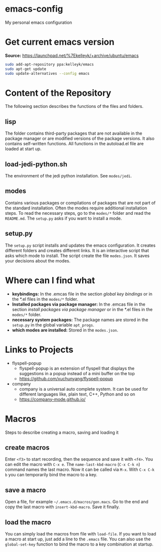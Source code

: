 # emacs-config
My personal emacs configuration

# Get current emacs version
**Source:** https://launchpad.net/%7Ekelleyk/+archive/ubuntu/emacs

```bash
sudo add-apt-repository ppa:kelleyk/emacs
sudo apt-get update
sudo update-alternatives --config emacs
```

# Content of the Repository

The following section describes the functions of the files and folders.

## lisp

The folder contains third-party packages that are not available in the package manager or are modified versions of the package versions. It also contains self-written functions. All functions in the autoload.el file are loaded at start up.

## load-jedi-python.sh

The environment of the jedi python installation. See `modes/jedi`.

## modes

Contains various packages or compilations of packages that are not part of the standard installation. Often the modes require additional installation steps. To read the necessary steps, go to the `modes/*` folder and read the `README.md`. The `setup.py` asks if you want to install a mode.

## setup.py

The `setup.py` script installs and updates the emacs configuration. It creates different folders and creates different links. It is an interactive script that asks which mode to install. The script create the file `modes.json`. It saves your decisions about the modes.

# Where can I find what

* **keybindings:** In the .emcas file in the section *global key bindings* or in the *.el files in the `modes/*` folder.
* **Installed packages via package manager:** In the .emcas file in the section *install packages via package manager* or in the *.el files in the `modes/*` folder.
* **necessary system packages:** The package names are stored in the `setup.py` in the global variable `apt_progs`.
* **which modes are installed:** Stored in the `modes.json`.

# Links to Projects

* flyspell-popup
  * flyspell-popup is an extension of flyspell that displays the suggestions in a popup instead of a mini buffer on the top
  * https://github.com/xuchunyang/flyspell-popup
* company
  * company is a universal auto complete system. It can be used for different languages like, plain text, C++, Python and so on
  * https://company-mode.github.io/

# Macros
Steps to describe creating a macro, saving and loading it

## create macros

Enter `<f3>` to start recording, then the sequence and save it with `<f4>`. You can edit the macro with `C-x e`. The `name-last-kbd-macro` (`C-x C-k n`) command names the last macro. Now it can be called via `M-x`. With `C-x C-k b` you can temporarily bind the macro to a key.

## save a macro
Open a file, for example `~/.emacs.d/macros/gen.macs`. Go to the end and copy the last macro with `insert-kbd-macro`. Save it finally.

## load the macro
You can simply load the macros from file with `load-file`. If you want to load a macro at start up, just add a line to the `.emacs` file. You can also use the `global-set-key` function to bind the macro to a key combination at startup.
